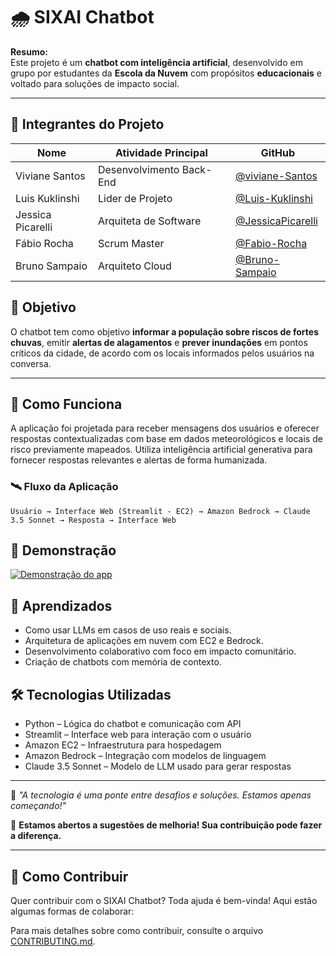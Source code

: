# 🌧️ SIXAI Chatbot 

**Resumo:**  
Este projeto é um **chatbot com inteligência artificial**, desenvolvido em grupo por estudantes da **Escola da Nuvem** com propósitos **educacionais** e voltado para soluções de impacto social.

---

## 👥 Integrantes do Projeto

| Nome               | Atividade Principal              | GitHub                                           |
|--------------------|----------------------------------|--------------------------------------------------|
| Viviane Santos     | Desenvolvimento Back-End        | [@viviane-Santos](https://github.com/vsantos)  |
| Luis Kuklinshi      | Lider de Projeto               | [@Luis-Kuklinshi]()      |
| Jessica Picarelli   |Arquiteta de Software           | [@JessicaPicarelli]() |
| Fábio Rocha          | Scrum Master                  | [@Fabio-Rocha]() |
| Bruno Sampaio       | Arquiteto Cloud                | [@Bruno-Sampaio](https://github.com/Brunodfsampaio) |

## 🎯 Objetivo

O chatbot tem como objetivo **informar a população sobre riscos de fortes chuvas**, emitir **alertas de alagamentos** e **prever inundações** em pontos críticos da cidade, de acordo com os locais informados pelos usuários na conversa.

---

## 🧠 Como Funciona

A aplicação foi projetada para receber mensagens dos usuários e oferecer respostas contextualizadas com base em dados meteorológicos e locais de risco previamente mapeados. Utiliza inteligência artificial generativa para fornecer respostas relevantes e alertas de forma humanizada.


### 🛰️ Fluxo da Aplicação

```plaintext
Usuário → Interface Web (Streamlit - EC2) → Amazon Bedrock → Claude 3.5 Sonnet → Resposta → Interface Web
```
## 🎥 Demonstração

[![Demonstração do app](https://img.youtube.com/vi/Wt1mKvZk7UE/0.jpg)](https://www.youtube.com/watch?v=Wt1mKvZk7UE)

## 🧠 Aprendizados
- Como usar LLMs em casos de uso reais e sociais.
- Arquitetura de aplicações em nuvem com EC2 e Bedrock.
- Desenvolvimento colaborativo com foco em impacto comunitário.
- Criação de chatbots com memória de contexto.

## 🛠️ Tecnologias Utilizadas
- Python – Lógica do chatbot e comunicação com API  
- Streamlit – Interface web para interação com o usuário  
- Amazon EC2 – Infraestrutura para hospedagem  
- Amazon Bedrock – Integração com modelos de linguagem  
- Claude 3.5 Sonnet – Modelo de LLM usado para gerar respostas

---

🚀 *"A tecnologia é uma ponte entre desafios e soluções. Estamos apenas começando!"*

💬 **Estamos abertos a sugestões de melhoria! Sua contribuição pode fazer a diferença.**


---

## 🤝 Como Contribuir

Quer contribuir com o SIXAI Chatbot? Toda ajuda é bem-vinda! Aqui estão algumas formas de colaborar:

Para mais detalhes sobre como contribuir, consulte o arquivo [CONTRIBUTING.md](CONTRIBUTING.md).
```
